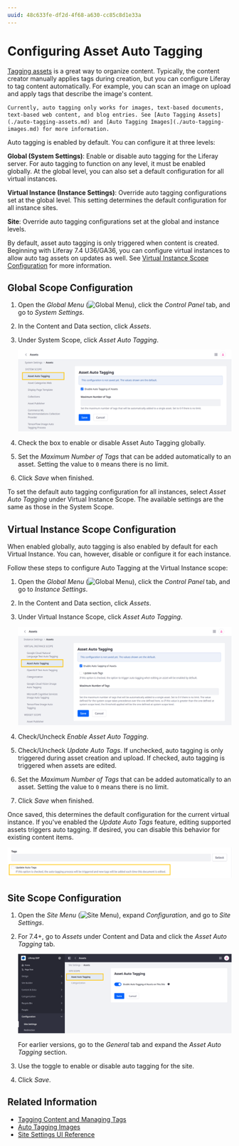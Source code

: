 ```yaml
---
uuid: 48c633fe-df2d-4f68-a630-cc85c8d1e33a
---
```

# Configuring Asset Auto Tagging

[Tagging assets](../tagging-content-and-managing-tags.md) is a great way to organize content. Typically, the content creator manually applies tags during creation, but you can configure Liferay to tag content automatically. For example, you can scan an image on upload and apply tags that describe the image's content. 

```{note}
Currently, auto tagging only works for images, text-based documents, text-based web content, and blog entries. See [Auto Tagging Assets](./auto-tagging-assets.md) and [Auto Tagging Images](./auto-tagging-images.md) for more information.
```

Auto tagging is enabled by default. You can configure it at three levels:

**Global (System Settings)**: Enable or disable auto tagging for the Liferay server. For auto tagging to function on any level, it must be enabled globally. At the global level, you can also set a default configuration for all virtual instances.

**Virtual Instance (Instance Settings)**: Override auto tagging configurations set at the global level. This setting determines the default configuration for all instance sites.

**Site**: Override auto tagging configurations set at the global and instance levels.

By default, asset auto tagging is only triggered when content is created. Beginning with Liferay 7.4 U36/GA36, you can configure virtual instances to allow auto tag assets on updates as well. See [Virtual Instance Scope Configuration](#virtual-instance-scope-configuration) for more information. 

## Global Scope Configuration

1. Open the *Global Menu* (![Global Menu](../../../images/icon-applications-menu.png)), click the *Control Panel* tab, and go to *System Settings*.

1. In the Content and Data section, click *Assets*.

1. Under System Scope, click *Asset Auto Tagging*.

   ![In Site Settings, click Assets and go to the Asset Auto Tagging tab under System Scope.](./configuring-asset-auto-tagging/images/01.png)

1. Check the box to enable or disable Asset Auto Tagging globally.

1. Set the *Maximum Number of Tags* that can be added automatically to an asset. Setting the value to `0` means there is no limit.

1. Click *Save* when finished.

To set the default auto tagging configuration for all instances, select *Asset Auto Tagging* under Virtual Instance Scope. The available settings are the same as those in the System Scope.

## Virtual Instance Scope Configuration

When enabled globally, auto tagging is also enabled by default for each Virtual Instance. You can, however, disable or configure it for each instance.

Follow these steps to configure Auto Tagging at the Virtual Instance scope:

1. Open the *Global Menu* (![Global Menu](../../../images/icon-applications-menu.png)), click the *Control Panel* tab, and go to *Instance Settings*.

1. In the Content and Data section, click *Assets*.

1. Under Virtual Instance Scope, click *Asset Auto Tagging*.

   ![In Instance Settings, click Assets and go to the Asset Auto Tagging tab under Virtual Instance Scope.](./configuring-asset-auto-tagging/images/02.png)

1. Check/Uncheck *Enable Asset Auto Tagging*.

1. Check/Uncheck *Update Auto Tags*. If unchecked, auto tagging is only triggered during asset creation and upload. If checked, auto tagging is triggered when assets are edited.

1. Set the *Maximum Number of Tags* that can be added automatically to an asset. Setting the value to `0` means there is no limit.

1. Click *Save* when finished.

Once saved, this determines the default configuration for the current virtual instance. If you've enabled the *Update Auto Tags* feature, editing supported assets triggers auto tagging. If desired, you can disable this behavior for existing content items.

![You can disable update auto tagging for individual content items if desired.](./configuring-asset-auto-tagging/images/03.png)

## Site Scope Configuration

1. Open the *Site Menu* (![Site Menu](../../../images/icon-product-menu.png)), expand *Configuration*, and go to *Site Settings*.

1. For 7.4+, go to *Assets* under Content and Data and click the *Asset Auto Tagging* tab.

   ![Go to Assets under Content and Data and click the Asset Auto Tagging tab.](./configuring-asset-auto-tagging/images/04.png)

   For earlier versions, go to the *General* tab and expand the *Asset Auto Tagging* section.

1. Use the toggle to enable or disable auto tagging for the site.

1. Click *Save*.

## Related Information

* [Tagging Content and Managing Tags](../tagging-content-and-managing-tags.md)
* [Auto Tagging Images](./auto-tagging-images.md)
* [Site Settings UI Reference](../../../site-building/site-settings/site-settings-ui-reference.md)
